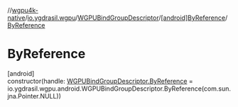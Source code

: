 //[wgpu4k-native](../../../../index.md)/[io.ygdrasil.wgpu](../../index.md)/[WGPUBindGroupDescriptor](../index.md)/[[android]ByReference](index.md)/[ByReference](-by-reference.md)

# ByReference

[android]\
constructor(handle: [WGPUBindGroupDescriptor.ByReference](../../../io.ygdrasil.wgpu.android/-w-g-p-u-bind-group-descriptor/-by-reference/index.md) = io.ygdrasil.wgpu.android.WGPUBindGroupDescriptor.ByReference(com.sun.jna.Pointer.NULL))